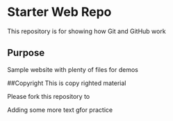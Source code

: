 # Starter Web Repo

This repository is for showing how Git and GitHub work

## Purpose

Sample website with plenty of files for demos

##Copyright
This is copy righted material 

Please fork this repository to 

Adding some more text gfor practice